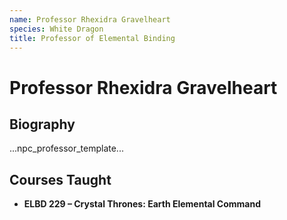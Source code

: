```yaml
---
name: Professor Rhexidra Gravelheart
species: White Dragon
title: Professor of Elemental Binding
---
```


# Professor Rhexidra Gravelheart

## Biography
...npc_professor_template...

## Courses Taught
- **ELBD 229 – Crystal Thrones: Earth Elemental Command**
